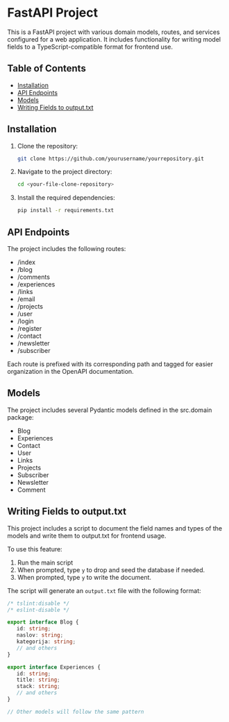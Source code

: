 # **FastAPI Project**

This is a FastAPI project with various domain models, routes, and services configured for a web application. It includes functionality for writing model fields to a TypeScript-compatible format for frontend use.

## **Table of Contents**

- [Installation](#installation)
- [API Endpoints](#api-endpoints)
- [Models](#models)
- [Writing Fields to output.txt](#writing-fields-to-outputtxt)

## **Installation**

1. Clone the repository:
    ```bash
    git clone https://github.com/yourusername/yourrepository.git
    ```

2. Navigate to the project directory:
    ```bash
    cd <your-file-clone-repository>
    ```

3. Install the required dependencies:
    ```bash
    pip install -r requirements.txt
    ```
## **API Endpoints**
The project includes the following routes:

* /index
* /blog
* /comments
* /experiences
* /links
* /email
* /projects
* /user
* /login
* /register
* /contact
* /newsletter
* /subscriber

Each route is prefixed with its corresponding path and tagged for easier organization in the OpenAPI documentation.

## **Models**

The project includes several Pydantic models defined in the src.domain package:

* Blog
* Experiences
* Contact
* User
* Links
* Projects
* Subscriber
* Newsletter
* Comment

## **Writing Fields to output.txt**
This project includes a script to document the field names and types of the models and write them to output.txt for frontend usage.

To use this feature:

1. Run the main script
2. When prompted, type `y` to drop and seed the database if needed. 
3. When prompted, type `y` to write the document.

The script will generate an `output.txt` file with the following format:

```typescript
/* tslint:disable */
/* eslint-disable */

export interface Blog {
   id: string;
   naslov: string;
   kategorija: string;
   // and others
}

export interface Experiences {
   id: string;
   title: string;
   stack: string;
   // and others
}

// Other models will follow the same pattern
```